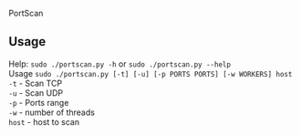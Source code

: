 PortScan

## Usage
Help: `sudo ./portscan.py -h` or `sudo ./portscan.py --help`\
Usage `sudo ./portscan.py [-t] [-u] [-p PORTS PORTS] [-w WORKERS] host`\
`-t` - Scan TCP\
`-u` - Scan UDP\
`-p` - Ports range\
`-w` - number of threads\
`host` - host to scan